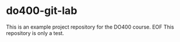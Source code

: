 # do400-git-lab

This is an example project repository for the DO400 course.
EOF
This repository is only a test.
